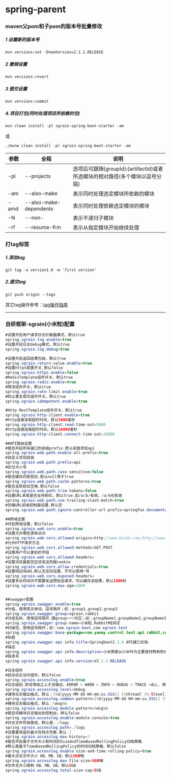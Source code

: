 # spring-parent
### maven父pom和子pom的版本号批量修改

##### 1 设置新的版本号

```
mvn versions:set -DnewVersion=2.1.1.RELEASE
```

##### 2 撤销设置

```
mvn versions:revert
```

##### 3 提交设置

```
mvn versions:commit
```
##### 4.项目打包(同时处理项目所依赖的包)

```
mvn clean install -pl sgrain-spring-boot-starter -am
```
或
```
./mvnw clean install -pl sgrain-spring-boot-starter -am
```



| 参数 | 全程                   | 说明                                                         |
| ---- | ---------------------- | ------------------------------------------------------------ |
| -pl  | --projects             | 选项后可跟随{groupId}:{artifactId}或者所选模块的相对路径(多个模块以逗号分隔) |
| -am  | --also-make            | 表示同时处理选定模块所依赖的模块                             |
| -amd | --also-make-dependents | 表示同时处理依赖选定模块的模块                               |
| -N   | --non-                 | 表示不递归子模块                                             |
| -rf  | --resume-frm           | 表示从指定模块开始继续处理                                   |

### 打tag标签

##### 1.添加tag

```
git tag -a version1.0 -m 'first version'
```

##### 2.提交tag

```
git push origin --tags
```

其它tag操作参考：[tag操作指南](https://blog.csdn.net/yaomingyang/article/details/78839295?ops_request_misc=%7B%22request%5Fid%22%3A%22158685673019724835840750%22%2C%22scm%22%3A%2220140713.130056874..%22%7D&request_id=158685673019724835840750&biz_id=0&utm_source=distribute.pc_search_result.none-task-blog-blog_SOOPENSEARCH-1)

------
### 自研框架-sgrain(小米粒)配置
```java
#设置开启用户请求日志拦截器模式，默认true
spring.sgrain.log.enable=true
#设置开启日志debug模式，默认true
spring.sgrain.log.debug=true

#设置开启返回结果包装，默认true
spring.sgrain.return-value.enable=true
#设置https配置开关,默认false
spring.sgrain.https.enable=false
#RedisTemplate组件开关，默认true
spring.sgrain.redis.enable=true
#限流组件开关，默认true
spring.sgrain.rate-limit.enable=true
#防止重复提交组件开关，默认true
spring.sgrain.idempotent.enable=true

#Http RestTemplate组件开关，默认true
spring.sgrain.http-client.enable=true
#http连接读取超时时间，默认5000毫秒
spring.sgrain.http-client.read-time-out=5000
#http连接连接超时时间，默认10000毫秒
spring.sgrain.http-client.connect-time-out=10000

##API路由设置
#是否开启所有接口的前缀prefix,默认前面添加api
spring.sgrain.web.path.enable-all-prefix=true
#自定义添加前缀
spring.sgrain.web.path.prefix=api
#区分大小写
spring.sgrain.web.path.case-sensitive=false
#是否缓存匹配规则,默认null等于true
spring.sgrain.web.path.cache-patterns=true
#是否去除前后空格,默认false
spring.sgrain.web.path.trim-tokens=false
#设置URL末尾是否支持斜杠，默认true,如/a/b/有效，/a/b也有效
spring.sgrain.web.path.use-trailing-slash-match=true
#忽略URL前缀控制器设置,默认空
spring.sgrain.web.path.ignore-controller-url-prefix=springfox.documentation.swagger.web.ApiResourceController

##跨域设置
#开启跨域设置，默认false
spring.sgrain.web.cors.enable=true
#设置允许哪些源来访问
spring.sgrain.web.cors.allowed-origins=http://www.baidu.com,http://www.bubuko.com
#允许HTTP请求方法
spring.sgrain.web.cors.allowed-methods=GET,POST
#设置用户可以拿到的字段
spring.sgrain.web.cors.allowed-headers=
#设置浏览器是否应该发送凭据cookie
spring.sgrain.web.cors.allow-credentials=true
#设置响应HEAD,默认无任何设置，不可以使用*号
spring.sgrain.web.cors.exposed-headers=
#设置多长时间内不需要发送预检验请求，可以缓存该结果，默认1800秒
spring.sgrain.web.cors.max-age=1800


##swagger配置
spring.sgrain.swagger.enable=true
#分组，使用英文单词，逗号隔开；如：group1,group2,group3
spring.sgrain.swagger.group=sgrain,rabbit
#分组名称，使用逗号隔开,跟group一一对应；如：groupName1,groupName2,groupName3
spring.sgrain.swagger.group-name=小米粒,RabbitMQ测试
#扫描包，使用逗号隔开；如：com.sgrain.boot,com.sgrain.test
spring.sgrain.swagger.base-package=com.yaomy.control.test.api.rabbit,com.yaomy.control.test.api.sgrain
#标题
spring.sgrain.swagger.api-info.title=Springboot2.3.0 API接口文档
#描述
spring.sgrain.swagger.api-info.description=小米粥是以小米作为主要食材熬制而成的一种独具特色的北方粥点，口味清淡，清香味，具有简单易制，健胃消食的特点。煮粥时一定要先烧开水然后放入洗净后的小米，先煮沸，然后用文火熬，汤粘稠后即可关火。
#版本号
spring.sgrain.swagger.api-info.version=V2.1.3.RELEASE

#日志组件
#启动日志访问组件，默认false
spring.sgrain.accesslog.enable=true
#日志级别,即该等级之上才会输出，ERROR > WARN > INFO > DEBUG > TRACE >ALL, 默认：DEBUG
spring.sgrain.accesslog.level=debug
#通用日志输出格式，默认：[%d{yyyy-MM-dd HH:mm:ss.SSS}] [%thread] [%-5level] [%-36.36logger{36}:%-4.4line] : %msg%n
spring.sgrain.accesslog.common-pattern=[%d{yyyy-MM-dd HH:mm:ss.SSS}] [%thread] [%-5level] [%-36.36logger{36}:%-4.4line] : %msg%n
#模块日志输出格式，默认：%msg%n
spring.sgrain.accesslog.module-pattern=%msg%n
#是否将模块日志输出到控制台，默认false
spring.sgrain.accesslog.enable-module-consule=true
#日志文件存放路径，默认是:./logs
spring.sgrain.accesslog.path=./logs
#设置要保留的最大存档文件数,默认 7
spring.sgrain.accesslog.max-history=7
#是否开启基于文件大小和时间的SizeAndTimeBasedRollingPolicy归档策略
#默认是基于TimeBasedRollingPolicy的时间归档策略，默认false
spring.sgrain.accesslog.enable-size-and-time-rolling-policy=true
#最大日志文件大小 KB、MB、GB，默认500MB
spring.sgrain.accesslog.max-file-size=500MB
#文件总大小限制 KB、MB、GB，默认5GB
spring.sgrain.accesslog.total-size-cap=5GB
```

